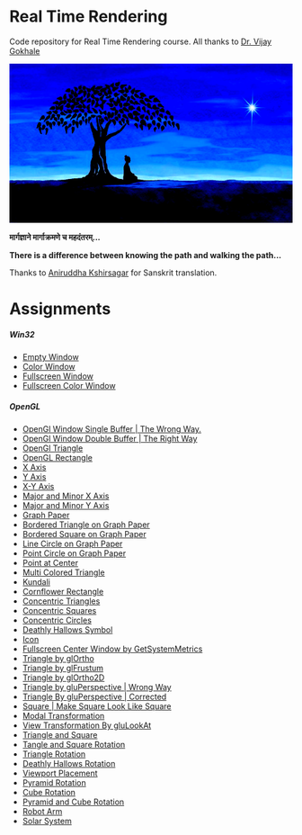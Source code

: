 Real Time Rendering
===================

Code repository for Real Time Rendering course. All thanks to [Dr. Vijay Gokhale](windows/http://astromedicomp.org/dr-vijay-gokhale)

![theUltimateCreation][theUltimateCreation-image]

**मार्गज्ञाने मार्गाक्रमणे च महदंतरम्...**

**There is a difference between knowing the path and walking the path...**

Thanks to [Aniruddha Kshirsagar]() for Sanskrit translation.

# Assignments

##### Win32

* [Empty Window](windows/window)
* [Color Window](windows/colorWindow)
* [Fullscreen Window](windows/fullscreenWindow)
* [Fullscreen Color Window](windows/fullscreenColorWindow)

##### OpenGL

* [OpenGl Window Single Buffer | The Wrong Way.](windows/openGLWindow)
* [OpenGl Window Double Buffer | The Right Way](windows/openGLWindow)
* [OpenGl Triangle](windows/triangle)
* [OpenGL Rectangle](windows/rectangle)
* [X Axis](windows/xAxis)
* [Y Axis](windows/yAxis)
* [X-Y Axis](windows/xyAxis)
* [Major and Minor X Axis](windows/majorMinorXAxis)
* [Major and Minor Y Axis](windows/majorMinorYAxis)
* [Graph Paper](windows/graphPaper)
* [Bordered Triangle on Graph Paper](windows/graphPaperBorderedTriangle)
* [Bordered Square on Graph Paper](windows/graphPaperBorderedSquare)
* [Line Circle on Graph Paper](windows/graphPaperLineCircle)
* [Point Circle on Graph Paper](windows/graphPaperPointCircle)
* [Point at Center](windows/pointAtCenter)
* [Multi Colored Triangle](windows/multiColoredTriangle)
* [Kundali](windows/kundali)
* [Cornflower Rectangle](windows/cornflowerRectangle)
* [Concentric Triangles](windows/concentricTriangles)
* [Concentric Squares](windows/concentricSquares)
* [Concentric Circles](windows/concentricCircles)
* [Deathly Hallows Symbol](windows/deathlyHallowsSymbol)
* [Icon](windows/colorWindow)
* [Fullscreen Center Window by GetSystemMetrics](windows/fullscreenCenterWindowByGetSystemMetrics)
* [Triangle by glOrtho](windows/triangleByGlOrtho)
* [Triangle by glFrustum](windows/triangleByGlFrustum)
* [Triangle by glOrtho2D](windows/triangleByGluOrtho2D)
* [Triangle by gluPerspective | Wrong Way](windows/triangleByGluPerspective)
* [Triangle By gluPerspective | Corrected](windows/triangleByGluPerspectiveCorrected)
* [Square | Make Square Look Like Square](windows/square)
* [Modal Transformation](windows/modalTransformation)
* [View Transformation By gluLookAt](windows/viewTransformationByGluLookAt)
* [Triangle and Square](windows/triangleAndSquare)
* [Tangle and Square Rotation](windows/triangleAndSquare)
* [Triangle Rotation](windows/triangleRotation)
* [Deathly Hallows Rotation](windows/deathlyHallowsRotation)
* [Viewport Placement](windows/viewportPlacement)
* [Pyramid Rotation](windows/pyramidRotation)
* [Cube Rotation](windows/cubeRotation)
* [Pyramid and Cube Rotation](windows/pyramidAndCubeRotation)
* [Robot Arm](windows/robotArm)
* [Solar System](windows/solarSystem)

<!--Image declaration-->

[theUltimateCreation-image]: ./theUltimateCreation.png "The Ultimate Creation"
